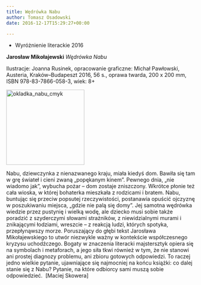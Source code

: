 ```yaml
---
title: Wędrówka Nabu
author: Tomasz Osadowski
date: 2016-12-17T15:29:27+00:00

---
```

  * Wyróżnienie literackie 2016

**Jarosław Mikołajewski** _Wędrówka Nabu_

Ilustracje: Joanna Rusinek, opracowanie graficzne: Michał Pawłowski, Austeria, Kraków–Budapeszt 2016, 56 s., oprawa twarda, 200 x 200 mm, ISBN 978-83-7866-058-3, wiek: 8+

<img class="alignnone size-medium wp-image-3775" src="http://www.ibby.pl/wp-content/uploads/2016/12/okladka_Nabu_CMYK-208x200.jpg" alt="okladka_nabu_cmyk" width="208" height="200" srcset="http://www.ibby.pl/wp-content/uploads/2016/12/okladka_Nabu_CMYK-208x200.jpg 208w, http://www.ibby.pl/wp-content/uploads/2016/12/okladka_Nabu_CMYK-104x100.jpg 104w, http://www.ibby.pl/wp-content/uploads/2016/12/okladka_Nabu_CMYK.jpg 251w" sizes="(max-width: 208px) 100vw, 208px" />

Nabu, dziewczynka z nienazwanego kraju, miała kiedyś dom. Bawiła się tam w grę świateł i cieni zwaną „popękanym kinem”. Pewnego dnia, „nie wiadomo jak”, wybucha pożar – dom zostaje zniszczony. Wkrótce płonie też cała wioska, w której bohaterka mieszkała z rodzicami i bratem. Nabu, buntując się przeciw popsutej rzeczywistości, postanawia opuścić ojczyznę w poszukiwaniu miejsca, „gdzie nie palą się domy”. Jej samotna wędrówka wiedzie przez pustynię i wielką wodę, ale dziecko musi sobie także poradzić z szyderczymi słowami strażników, z niewidzialnymi murami i znikającymi łodziami, wreszcie – z reakcją ludzi, których spotyka, przepłynąwszy morze. Poruszający do głębi tekst Jarosława Mikołajewskiego to utwór niezwykle ważny w kontekście współczesnego kryzysu uchodźczego. Bogaty w znaczenia literacki majstersztyk opiera się na symbolach i metaforach, a jego siła tkwi również w tym, że nie stanowi ani prostej diagnozy problemu, ani zbioru gotowych odpowiedzi. To raczej jedno wielkie pytanie, ujawniające się najmocniej na końcu książki: co dalej stanie się z Nabu? Pytanie, na które odbiorcy sami muszą sobie odpowiedzieć.  [Maciej Skowera]

